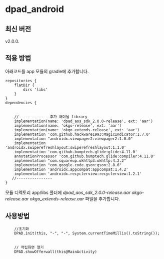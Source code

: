 # dpad_android


##  최신 버전 
  v2.0.0.  
  
##  적용 방법 

아래코드를 app 모듈의 gradle에 추가합니다.

```
repositories {
    flatDir {
        dirs 'libs'
    }
}
dependencies {
    

    //--------------추가 해야될 library
    implementation(name: 'dpad_aos_sdk_2.0.0-release', ext: 'aar')
    implementation(name: 'okgo-release', ext: 'aar')
    implementation(name: 'okgo_extends-release', ext: 'aar')
    implementation 'com.github.hackware1993:MagicIndicator:1.7.0'
    implementation "androidx.viewpager2:viewpager2:1.0.0"
    implementation 'androidx.swiperefreshlayout:swiperefreshlayout:1.1.0'
    implementation 'com.github.bumptech.glide:glide:4.11.0'
    annotationProcessor 'com.github.bumptech.glide:compiler:4.11.0'
    implementation "com.squareup.okhttp3:okhttp:4.2.2"
    implementation "com.google.code.gson:gson:2.8.6"
    implementation 'androidx.appcompat:appcompat:1.4.2'
    implementation 'androidx.recyclerview:recyclerview:1.2.1'
   //----------------
}
```

모듈 디렉토리 app/libs 폴더에 
*dpad_aos_sdk_2.0.0-release.aar*
*okgo-release.aar*
*okgo_extends-release.aar*
파일을 추가합니다.


##  사용방법 

```
    //초기화 
    DPAD.init(this, "-", "-", System.currentTimeMillis().toString());
 
```
```
    // 적립화면 열기 
    DPAD.showOfferwall(this@MainActivity)
```
